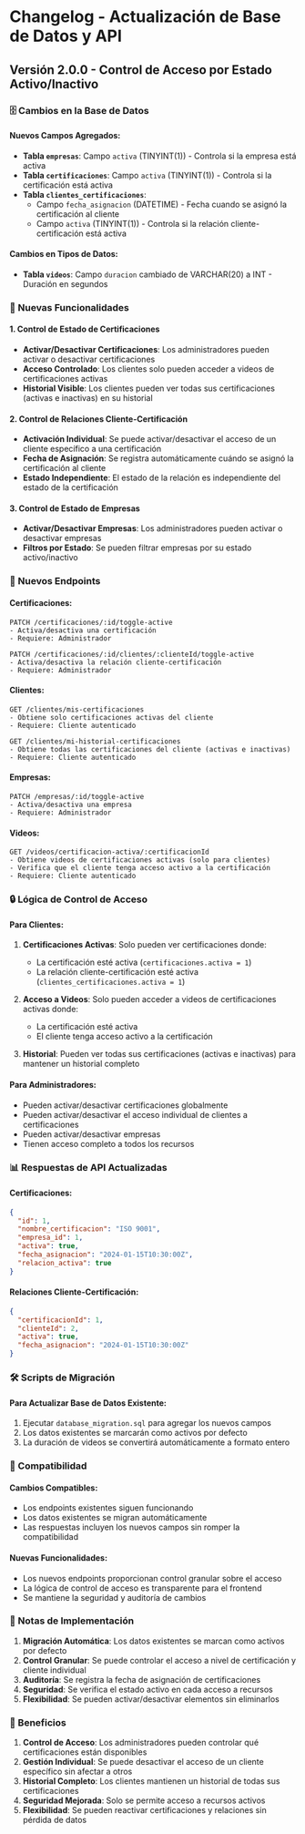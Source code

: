 # Changelog - Actualización de Base de Datos y API

## Versión 2.0.0 - Control de Acceso por Estado Activo/Inactivo

### 🗄️ Cambios en la Base de Datos

#### Nuevos Campos Agregados:
- **Tabla `empresas`**: Campo `activa` (TINYINT(1)) - Controla si la empresa está activa
- **Tabla `certificaciones`**: Campo `activa` (TINYINT(1)) - Controla si la certificación está activa
- **Tabla `clientes_certificaciones`**: 
  - Campo `fecha_asignacion` (DATETIME) - Fecha cuando se asignó la certificación al cliente
  - Campo `activa` (TINYINT(1)) - Controla si la relación cliente-certificación está activa

#### Cambios en Tipos de Datos:
- **Tabla `videos`**: Campo `duracion` cambiado de VARCHAR(20) a INT - Duración en segundos

### 🔧 Nuevas Funcionalidades

#### 1. Control de Estado de Certificaciones
- **Activar/Desactivar Certificaciones**: Los administradores pueden activar o desactivar certificaciones
- **Acceso Controlado**: Los clientes solo pueden acceder a videos de certificaciones activas
- **Historial Visible**: Los clientes pueden ver todas sus certificaciones (activas e inactivas) en su historial

#### 2. Control de Relaciones Cliente-Certificación
- **Activación Individual**: Se puede activar/desactivar el acceso de un cliente específico a una certificación
- **Fecha de Asignación**: Se registra automáticamente cuándo se asignó la certificación al cliente
- **Estado Independiente**: El estado de la relación es independiente del estado de la certificación

#### 3. Control de Estado de Empresas
- **Activar/Desactivar Empresas**: Los administradores pueden activar o desactivar empresas
- **Filtros por Estado**: Se pueden filtrar empresas por su estado activo/inactivo

### 🚀 Nuevos Endpoints

#### Certificaciones:
```
PATCH /certificaciones/:id/toggle-active
- Activa/desactiva una certificación
- Requiere: Administrador

PATCH /certificaciones/:id/clientes/:clienteId/toggle-active
- Activa/desactiva la relación cliente-certificación
- Requiere: Administrador
```

#### Clientes:
```
GET /clientes/mis-certificaciones
- Obtiene solo certificaciones activas del cliente
- Requiere: Cliente autenticado

GET /clientes/mi-historial-certificaciones
- Obtiene todas las certificaciones del cliente (activas e inactivas)
- Requiere: Cliente autenticado
```

#### Empresas:
```
PATCH /empresas/:id/toggle-active
- Activa/desactiva una empresa
- Requiere: Administrador
```

#### Videos:
```
GET /videos/certificacion-activa/:certificacionId
- Obtiene videos de certificaciones activas (solo para clientes)
- Verifica que el cliente tenga acceso activo a la certificación
- Requiere: Cliente autenticado
```

### 🔒 Lógica de Control de Acceso

#### Para Clientes:
1. **Certificaciones Activas**: Solo pueden ver certificaciones donde:
   - La certificación esté activa (`certificaciones.activa = 1`)
   - La relación cliente-certificación esté activa (`clientes_certificaciones.activa = 1`)

2. **Acceso a Videos**: Solo pueden acceder a videos de certificaciones activas donde:
   - La certificación esté activa
   - El cliente tenga acceso activo a la certificación

3. **Historial**: Pueden ver todas sus certificaciones (activas e inactivas) para mantener un historial completo

#### Para Administradores:
- Pueden activar/desactivar certificaciones globalmente
- Pueden activar/desactivar el acceso individual de clientes a certificaciones
- Pueden activar/desactivar empresas
- Tienen acceso completo a todos los recursos

### 📊 Respuestas de API Actualizadas

#### Certificaciones:
```json
{
  "id": 1,
  "nombre_certificacion": "ISO 9001",
  "empresa_id": 1,
  "activa": true,
  "fecha_asignacion": "2024-01-15T10:30:00Z",
  "relacion_activa": true
}
```

#### Relaciones Cliente-Certificación:
```json
{
  "certificacionId": 1,
  "clienteId": 2,
  "activa": true,
  "fecha_asignacion": "2024-01-15T10:30:00Z"
}
```

### 🛠️ Scripts de Migración

#### Para Actualizar Base de Datos Existente:
1. Ejecutar `database_migration.sql` para agregar los nuevos campos
2. Los datos existentes se marcarán como activos por defecto
3. La duración de videos se convertirá automáticamente a formato entero

### 🔄 Compatibilidad

#### Cambios Compatibles:
- Los endpoints existentes siguen funcionando
- Los datos existentes se migran automáticamente
- Las respuestas incluyen los nuevos campos sin romper la compatibilidad

#### Nuevas Funcionalidades:
- Los nuevos endpoints proporcionan control granular sobre el acceso
- La lógica de control de acceso es transparente para el frontend
- Se mantiene la seguridad y auditoría de cambios

### 📝 Notas de Implementación

1. **Migración Automática**: Los datos existentes se marcan como activos por defecto
2. **Control Granular**: Se puede controlar el acceso a nivel de certificación y cliente individual
3. **Auditoría**: Se registra la fecha de asignación de certificaciones
4. **Seguridad**: Se verifica el estado activo en cada acceso a recursos
5. **Flexibilidad**: Se pueden activar/desactivar elementos sin eliminarlos

### 🎯 Beneficios

1. **Control de Acceso**: Los administradores pueden controlar qué certificaciones están disponibles
2. **Gestión Individual**: Se puede desactivar el acceso de un cliente específico sin afectar a otros
3. **Historial Completo**: Los clientes mantienen un historial de todas sus certificaciones
4. **Seguridad Mejorada**: Solo se permite acceso a recursos activos
5. **Flexibilidad**: Se pueden reactivar certificaciones y relaciones sin pérdida de datos 